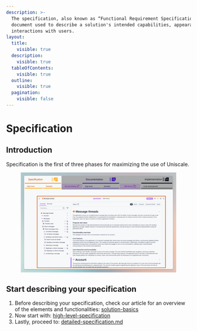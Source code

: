 ```yaml
---
description: >-
  The specification, also known as “Functional Requirement Specification”, is a
  document used to describe a solution's intended capabilities, appearance, and
  interactions with users.
layout:
  title:
    visible: true
  description:
    visible: true
  tableOfContents:
    visible: true
  outline:
    visible: true
  pagination:
    visible: false
---
```


# Specification

## Introduction

Specification is the first of three phases for maximizing the use of Uniscale.

<figure><img src="../../.gitbook/assets/CleanShot 2024-07-09 at 11.38.54.png" alt=""><figcaption></figcaption></figure>



## Start describing your specification

1. Before describing your specification, check our article for an overview of the elements and functionalities: [solution-basics](solution-basics/ "mention")
2. Now start with: [high-level-specification](high-level-specification/ "mention")
3. Lastly, proceed to: [detailed-specification.md](detailed-specification.md "mention")

